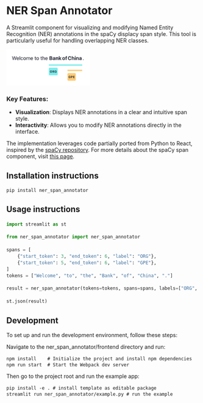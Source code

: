 # NER Span Annotator
A Streamlit component for visualizing and modifying Named Entity Recognition (NER) annotations in the spaCy displacy span style. This tool is particularly useful for handling overlapping NER classes.

<img src="https://github.com/forward-it/ner-span-annotator/raw/main/example.png" width="220">

### Key Features:
- **Visualization**: Displays NER annotations in a clear and intuitive span style.
- **Interactivity**: Allows you to modify NER annotations directly in the interface.

The implementation leverages code partially ported from Python to React, inspired by the [spaCy repository](https://github.com/explosion/spaCy/tree/master/spacy/displacy).
For more details about the spaCy span component, visit [this page](https://spacy.io/usage/visualizers#span).

## Installation instructions

```sh
pip install ner_span_annotator
```

## Usage instructions

```python
import streamlit as st

from ner_span_annotator import ner_span_annotator

spans = [
    {"start_token": 3, "end_token": 6, "label": "ORG"},
    {"start_token": 5, "end_token": 6, "label": "GPE"},
]
tokens = ["Welcome", "to", "the", "Bank", "of", "China", "."]

result = ner_span_annotator(tokens=tokens, spans=spans, labels=["ORG", "GPE"])

st.json(result)
```

## Development
To set up and run the development environment, follow these steps:

Navigate to the ner_span_annotator/frontend directory and run:

```
npm install    # Initialize the project and install npm dependencies
npm run start  # Start the Webpack dev server
```

Then go to the project root and run the example app:
```
pip install -e . # install template as editable package
streamlit run ner_span_annotator/example.py # run the example
```


